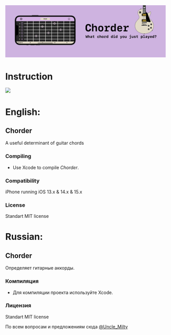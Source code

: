 <img src="/githubAssets/preview.jpg">

# Instruction

<img src="/githubAssets/instruction.png">

# English:

## Chorder
A useful determinant of guitar chords

### Compiling
  - Use Xcode to compile *Chorder*.

### Compatibility
iPhone running iOS 13.x & 14.x & 15.x

### License
Standart MIT license

# Russian:

## Chorder
Определяет гитарные аккорды.

### Компиляция   
  - Для компиляции проекта используйте Xcode.
 
### Лицензия
Standart MIT license

По всем вопросам и предложениям сюда [@Uncle_Milty](https://t.me/Uncle_Milty)
